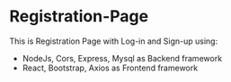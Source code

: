 # Registration-Page
This is Registration Page with Log-in and Sign-up using:
- NodeJs, Cors, Express, Mysql as Backend framework
- React, Bootstrap, Axios as Frontend framework
